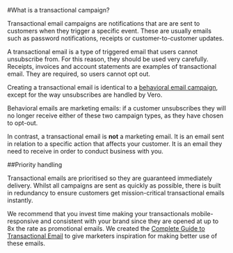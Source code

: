#What is a transactional campaign?

Transactional email campaigns are notifications that are are sent to customers when they trigger a specific event. These are usually emails such as password notifications, receipts or customer-to-customer updates.

A transactional email is a type of triggered email that users cannot unsubscribe from. For this reason, they should be used very carefully. Receipts, invoices and account statements are examples of transactional email. They are required, so users cannot opt out.

Creating a transactional email is identical to a [behavioral email campaign](http://www.getvero.com/help/getting-started/behavioral-email-campaigns/), except for the way unsubscribes are handled by Vero.

Behavioral emails are marketing emails: if a customer unsubscribes they will no longer receive either of these two campaign types, as they have chosen to opt-out.

In contrast, a transactional email is **not** a marketing email. It is an email sent in relation to a specific action that affects your customer. It is an email they need to receive in order to conduct business with you.

##Priority handling

Transactional emails are prioritised so they are guaranteed immediately delivery. Whilst all campaigns are sent as quickly as possible, there is built in redundancy to ensure customers get mission-critical transactional emails instantly.

We recommend that you invest time making your transactionals mobile-responsive and consistent with your brand since they are opened at up to 8x the rate as promotional emails. We created the [Complete Guide to Transactional Email](http://blog.getvero.com/guides/the-complete-guide-to-transactional-email/) to give marketers inspiration for making better use of these emails.